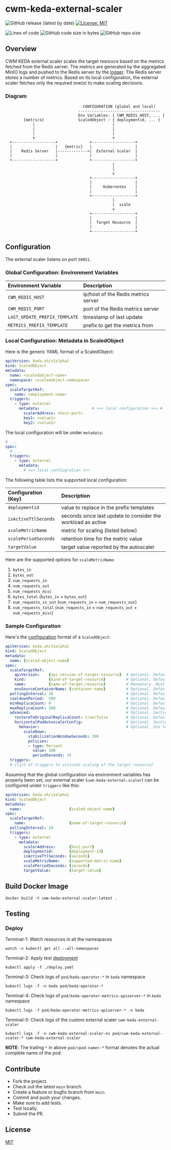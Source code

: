 # cwm-keda-external-scaler

![GitHub release (latest by date)](https://img.shields.io/github/v/release/iamAzeem/cwm-keda-external-scaler)
[![License: MIT](https://img.shields.io/badge/license-MIT-blue.svg)](https://github.com/iamAzeem/cwm-keda-external-scaler/blob/main/LICENSE)

![Lines of code](https://img.shields.io/tokei/lines/github/iamAzeem/cwm-keda-external-scaler?label=LOC)
![GitHub code size in bytes](https://img.shields.io/github/languages/code-size/iamAzeem/cwm-keda-external-scaler)
![GitHub repo size](https://img.shields.io/github/repo-size/iamAzeem/cwm-keda-external-scaler)

## Overview

CWM KEDA external scaler scales the target resrouce based on the metrics fetched
from the Redis server. The metrics are generated by the aggregated MinIO logs
and pushed to the Redis server by the
[logger](https://github.com/iamAzeem/fluent-plugin-http-cwm). The Redis server
stores a number of metrics. Based on its local configuration, the external
scaler fetches only the required one(s) to make scaling decisions.

### Diagram

```text
                                  CONFIGURATION (global and local)
                                ------------------------------------
                                Env Variables: { CWM_REDIS_HOST, ... }
        {metrics}               ScaledObject : { deploymentid, ... }
            |                                  |
            |                                  |
            |                                  |
            v                                  v
  +-------------------+              +-------------------+
  |                   |   {metric}   |                   |
  |    Redis Server   |------------->|  External Scaler  |
  |                   |              |                   |
  +-------------------+              +-------------------+
                                               |
                                               |
                                               v
                                     +-------------------+
                                     |                   |
                                     |     Kubernetes    |
                                     |                   |
                                     +-------------------+
                                               |
                                               |  scale
                                               v
                                     +-------------------+
                                     |                   |
                                     |  Target Resource  |
                                     |                   |
                                     +-------------------+
```

## Configuration

The external scaler listens on port `50051`.

### Global Configuration: Environment Variables

| Environment Variable            | Description                           |
|:--------------------------------|:--------------------------------------|
| `CWM_REDIS_HOST`                | ip/host of the Redis metrics server   |
| `CWM_REDIS_PORT`                | port of the Redis metrics server      |
| `LAST_UPDATE_PREFIX_TEMPLATE`   | timestamp of last update              |
| `METRICS_PREFIX_TEMPLATE`       | prefix to get the metrics from        |

### Local Configuration: Metadata in ScaledObject

Here is the generic YAML format of a ScaledObject:

```yaml
apiVersion: keda.sh/v1alpha1
kind: ScaledObject
metadata:
  name: <scaledobject-name>
  namespace: <scaledobject-namespace>
spec:
  scaleTargetRef:
    name: <deployment-name>
  triggers:
    - type: external
      metadata:                       # <<< local configuration >>> #
        scalerAddress: <host:port>
        key1: <value1>
        key2: <value2>
```

The local configuration will be under `metadata`:

```yaml
# ...
spec:
  # ...
  triggers:
    - type: external
      metadata:
        # <<< local confiugration >>>
```

The following table lists the supported local configuration:

| Configuration (Key)           | Description                           |
|:------------------------------|:--------------------------------------|
| `deploymentid`                | value to replace in the prefix templates |
| `isActiveTtlSeconds`          | seconds since last update to consider the workload as active |
| `scaleMetricName`             | metric for scaling (listed below)     |
| `scalePeriodSeconds`          | retention time for the metric value   |
| `targetValue`                 | target value reported by the autoscaler |

Here are the supported options for `scaleMetricName`:

1. `bytes_in`
2. `bytes_out`
3. `num_requests_in`
4. `num_requests_out`
5. `num_requests_misc`
6. `bytes_total` (`bytes_in` + `bytes_out`)
7. `num_requests_in_out` (`num_requests_in` + `num_requests_out`)
8. `num_requests_total` (`num_requests_in` + `num_requests_out` + `num_requests_misc`)

### Sample Configuration

Here's the
[configuration](https://keda.sh/docs/2.1/concepts/scaling-deployments/#scaledobject-spec)
format of a `ScaledObject`:

```yaml
apiVersion: keda.sh/v1alpha1
kind: ScaledObject
metadata:
  name: {scaled-object-name}
spec:
  scaleTargetRef:
    apiVersion:    {api-version-of-target-resource}  # Optional. Default: apps/v1
    kind:          {kind-of-target-resource}         # Optional. Default: Deployment
    name:          {name-of-target-resource}         # Mandatory. Must be in the same namespace as the ScaledObject
    envSourceContainerName: {container-name}         # Optional. Default: .spec.template.spec.containers[0]
  pollingInterval: 30                                # Optional. Default: 30 seconds
  cooldownPeriod:  300                               # Optional. Default: 300 seconds
  minReplicaCount: 0                                 # Optional. Default: 0
  maxReplicaCount: 100                               # Optional. Default: 100
  advanced:                                          # Optional. Section to specify advanced options
    restoreToOriginalReplicaCount: true/false        # Optional. Default: false
    horizontalPodAutoscalerConfig:                   # Optional. Section to specify HPA related options
      behavior:                                      # Optional. Use to modify HPA's scaling behavior
        scaleDown:
          stabilizationWindowSeconds: 300
          policies:
          - type: Percent
            value: 100
            periodSeconds: 15
  triggers:
  # {list of triggers to activate scaling of the target resource}
```

Assuming that the global configuration via environment variables has properly
been set, our external scaler (`cwm-keda-external-scaler`) can be configured
under `triggers` like this:

```yaml
apiVersion: keda.sh/v1alpha1
kind: ScaledObject
metadata:
  name:                     {scaled-object-name}
spec:
  scaleTargetRef:
    name:                   {name-of-target-resource}
  pollingInterval: 10
  triggers:
    - type: external
      metadata:
        scalerAddress:      {host:port}
        deploymentid:       {deployment-id}
        isActiveTtlSeconds: {seconds}
        scaleMetricName:    {supported-metric-name}
        scalePeriodSeconds: {seconds}
        targetValue:        {target-value}
```

## Build Docker Image

```shell
docker build -t cwm-keda-external-scaler:latest .
```

## Testing

### Deploy

Terminal-1: Watch resources in all the namespaces

```shell
watch -x kubectl get all --all-namespaces
```

Terminal-2: Apply test [deployment](deploy.yaml)

```shell
kubectl apply -f ./deploy.yaml
```

Terminal-3: Check logs of `pod/keda-operator-*` in `keda` namespace

```shell
kubectl logs -f -n keda pod/keda-operator-*
```

Terminal-4: Check logs of `pod/keda-operator-metrics-apiserver-*` in `keda` namespace

```shell
kubectl logs -f pod/keda-operator-metrics-apiserver-* -n keda
```

Terminal-5: Check logs of the custom external scaler `cwm-keda-external-scaler`

```shell
kubectl logs -f -n cwm-keda-external-scaler-ns pod/cwm-keda-external-scaler-* cwm-keda-external-scaler
```

**NOTE**: The trailing `*` in above `pod/<pod-name>-*` format denotes the actual
complete name of the pod.

## Contribute

- Fork the project.
- Check out the latest `main` branch.
- Create a feature or bugfix branch from `main`.
- Commit and push your changes.
- Make sure to add tests.
- Test locally.
- Submit the PR.

## License

[MIT](LICENSE)
